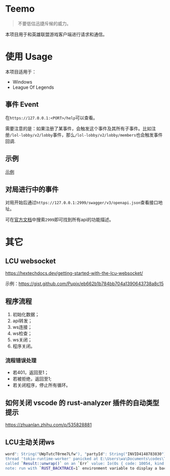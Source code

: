 # Teemo
> 不要低估迅捷斥候的威力。

本项目用于和英雄联盟游戏客户端进行请求和通信。

# 使用 Usage
本项目适用于：
- Windows
- League Of Legends
## 事件 Event
在`https://127.0.0.1:<PORT>/help`可以查看。

需要注意的是：如果注册了某事件，会触发这个事件及其所有子事件。比如注册`/lol-lobby/v2/lobby`事件，那么`/lol-lobby/v2/lobby/members`也会触发事件回调.
## 示例
[示例](./examples/teemo.rs)

## 对局进行中的事件
对局开始后通过`https://127.0.0.1:2999/swagger/v3/openapi.json`查看接口地址。

可在[官方文档](https://developer.riotgames.com/docs/lol)中搜索`2999`即可找到所有api的功能描述。

# 其它
## LCU websocket
https://hextechdocs.dev/getting-started-with-the-lcu-websocket/

示例：https://gist.github.com/Pupix/eb662b1b784bb704a1390643738a8c15

## 程序流程
1. 初始化数据；
2. api转发；
3. ws连接；
4. ws检查；
5. ws关闭；
6. 程序关闭。

### 流程错误处理
- 若401，返回至1；
- 若被拒绝，返回至1;
- 若关闭程序，停止所有循环。

## 如何关闭 vscode 的 rust-analyzer 插件的自动类型提示
https://zhuanlan.zhihu.com/p/535828881

## LCU主动关闭ws
```bash
word": String("UWpTutcT0rme7Lfw"), "partyId": String("INVID4148783830"), "partyType": String(""), "restrictions": Null, "scarcePositions": Array [], "warnings": Null}, "uri": String("/lol-lobby/v2/lobby")}
thread 'tokio-runtime-worker' panicked at E:\Users\wa\Documents\codes\Teemo\src\utils.rs:148:23:
called `Result::unwrap()` on an `Err` value: Io(Os { code: 10054, kind: ConnectionReset, message: "远程主机强迫关闭了一 个现有的连接。" })
note: run with `RUST_BACKTRACE=1` environment variable to display a backtrace
```
